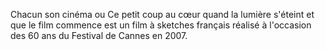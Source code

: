 Chacun son cinéma ou Ce petit coup au cœur quand la lumière s'éteint et que le film commence est un film à sketches français réalisé à l'occasion des 60 ans du Festival de Cannes en 2007.
